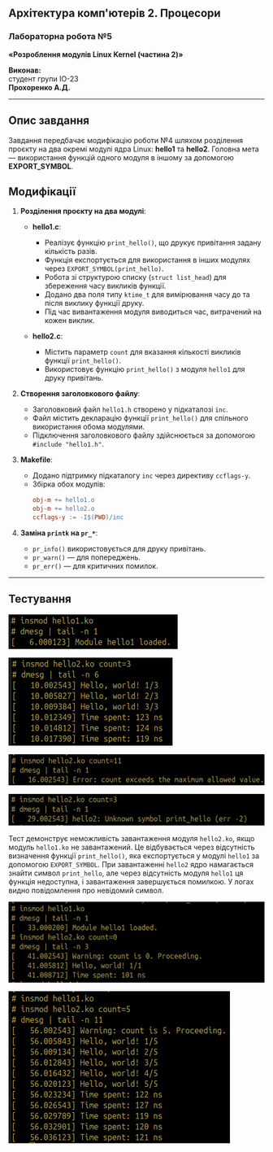 ## Архітектура комп'ютерів 2. Процесори
### Лабораторна робота №5
**«Розроблення модулів Linux Kernel (частина 2)»**

**Виконав:**  
студент групи ІО-23  
**Прохоренко А.Д.**  

---

## Опис завдання

Завдання передбачає модифікацію роботи №4 шляхом розділення проєкту на два окремі модулі ядра Linux: **hello1** та **hello2**. Головна мета — використання функцій одного модуля в іншому за допомогою **EXPORT_SYMBOL**.

## Модифікації

1. **Розділення проєкту на два модулі**:
   - **hello1.c**:
     - Реалізує функцію `print_hello()`, що друкує привітання задану кількість разів.
     - Функція експортується для використання в інших модулях через `EXPORT_SYMBOL(print_hello)`. 
     - Робота зі структурою списку (`struct list_head`) для збереження часу викликів функції.
     - Додано два поля типу `ktime_t` для вимірювання часу до та після виклику функції друку.
     - Під час вивантаження модуля виводиться час, витрачений на кожен виклик.

   - **hello2.c**:
     - Містить параметр `count` для вказання кількості викликів функції `print_hello()`.
     - Використовує функцію `print_hello()` з модуля `hello1` для друку привітань.

2. **Створення заголовкового файлу**:
   - Заголовковий файл `hello1.h` створено у підкаталозі `inc`.
   - Файл містить декларацію функції `print_hello()` для спільного використання обома модулями.
   - Підключення заголовкового файлу здійснюється за допомогою `#include "hello1.h"`.

3. **Makefile**:
   - Додано підтримку підкаталогу `inc` через директиву `ccflags-y`.
   - Збірка обох модулів:
     ```makefile
     obj-m += hello1.o
     obj-m += hello2.o
     ccflags-y := -I$(PWD)/inc
     ```

4. **Заміна `printk` на `pr_*`**:
   - `pr_info()` використовується для друку привітань.
   - `pr_warn()` — для попереджень.
   - `pr_err()` — для критичних помилок.

---

## Тестування

![](/img/1.png?raw=true)

![](/img/2.png?raw=true)

![](/img/3.png?raw=true)

![](/img/4.png?raw=true)

Тест демонструє неможливість завантаження модуля `hello2.ko`, якщо модуль `hello1.ko` не завантажений. Це відбувається через відсутність визначення функції `print_hello()`, яка експортується у модулі `hello1` за допомогою `EXPORT_SYMBOL`. При завантаженні `hello2` ядро намагається знайти символ `print_hello`, але через відсутність модуля `hello1` ця функція недоступна, і завантаження завершується помилкою. У логах видно повідомлення про невідомий символ.

![](/img/5.png?raw=true)

![](/img/6.png?raw=true)
